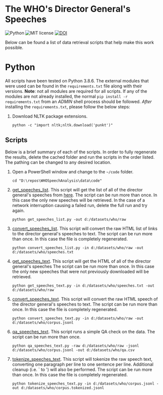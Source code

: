 # The WHO's Director General's Speeches

![Python](https://img.shields.io/badge/python-3.x-blue.svg)
![MIT license](https://img.shields.io/badge/License-MIT-green.svg)
[![DOI](https://zenodo.org/badge/DOI/10.5281/zenodo.4391413.svg)](https://doi.org/10.5281/zenodo.4391413)

Below can be found a list of data retrieval scripts that help make this work possible.
# Python

All scripts have been tested on Python 3.8.6.
The external modules that were used can be found in the `requirements.txt` file along with their versions.
**Note**: not all modules are required for all scripts.
If any of the modules are not already installed, the normal `pip install -r requirements.txt` from an _ADMIN_ shell process should be followed.
_After_ installing the `requirements.txt`, please follow the below steps:

1. Download NLTK package extensions.
   ```{ps1}
   python -c "import nltk;nltk.download('punkt')"
   ```

## Scripts

Below is a brief summary of each of the scripts.
In order to fully regenerate the results, delete the cached folder and run the scripts in the order listed.
The pathing can be changed to any desired location.

1. Open a PowerShell window and change to the `~/code` folder.
   ```{ps1}
   cd "D:\repos\WHOSpeechAnalysis\data\code"
   ```
2. [get_speeches_list](./code/get_speeches_list.py).
   This script will get the list of all of the director general's speeches from [here](https://www.who.int/director-general/speeches).
   The script can be run more than once.
   In this case the only new speeches will be retrieved.
   In the case of a network interruption causing a failed run, delete the full run and try again.
   ```{ps1}
   python get_speeches_list.py -out d:/datasets/who/raw
   ```
3. [convert_speeches_list](./code/convert_speeches_list.py).
   This script will convert the raw HTML list of links to the director general's speeches to text.
   The script can be run more than once.
   In this case the file is completely regenerated.
   ```{ps1}
   python convert_speeches_list.py -in d:/datasets/who/raw -out d:/datasets/who/speeches.txt
   ```
4. [get_speeches_text](./code/get_speeches_text.py).
   This script will get the HTML of all of the director general's speeches
   The script can be run more than once.
   In this case the only new speeches that were not previously downloaded will be retrieved.
   ```{ps1}
   python get_speeches_text.py -in d:/datasets/who/speeches.txt -out d:/datasets/who/raw
   ```
5. [convert_speeches_text](./code/convert_speeches_text.py).
   This script will convert the raw HTML speech of the director general's speeches to text.
   The script can be run more than once.
   In this case the file is completely regenerated.
   ```{ps1}
   python convert_speeches_text.py -in d:/datasets/who/raw -out d:/datasets/who/corpus.jsonl
   ```
6. [qa_speeches_text](./code/qa_speeches_text.py).
   This script runs a simple QA check on the data.
   The script can be run more than once.
   ```{ps1}
   python qa_speeches_text.py -raw d:/datasets/who/raw -jsonl d:/datasets/who/corpus.jsonl -out d:/datasets/who/qa.csv
   ```
7. [tokenize_speeches_text](./code/tokenize_speeches_text.py).
   This script will tokenize the raw speech text, converting one paragraph per line to one sentence per line.
   Additional cleanup (i.e. ` to ') will also be performed.
   The script can be run more than once.
   In this case the file is completely regenerated.
   ```{ps1}
   python tokenize_speeches_text.py -in d:/datasets/who/corpus.jsonl -out d:/datasets/who/corpus.tokenized.jsonl
   ```
